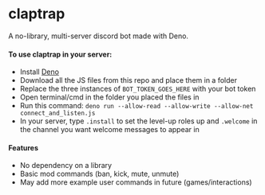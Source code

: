 # claptrap
A no-library, multi-server discord bot made with Deno. 

#### To use claptrap in your server:
- Install [Deno](https://deno.land/)
- Download all the JS files from this repo and place them in a folder
- Replace the three instances of `BOT_TOKEN_GOES_HERE` with your bot token
- Open terminal/cmd in the folder you placed the files in
- Run this command: ```deno run --allow-read --allow-write --allow-net connect_and_listen.js```
- In your server, type `.install` to set the level-up roles up and `.welcome` in the channel you want welcome messages to appear in

#### Features
- No dependency on a library
- Basic mod commands (ban, kick, mute, unmute)
- May add more example user commands in future (games/interactions)
